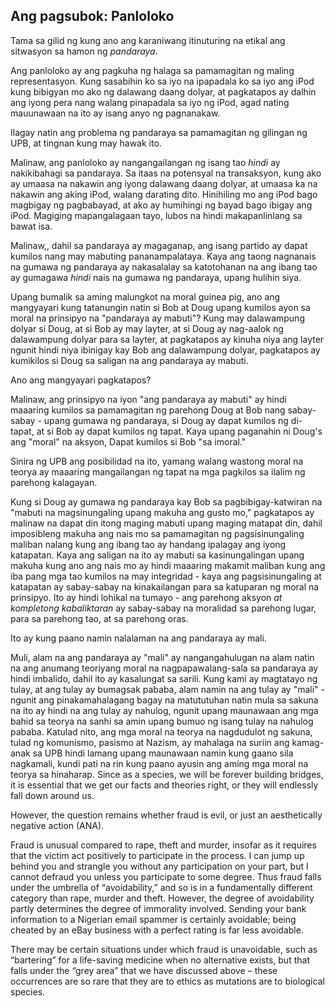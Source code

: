 ## Ang pagsubok: Panloloko

Tama sa gilid ng kung ano ang karaniwang itinuturing na etikal ang sitwasyon sa hamon ng *pandaraya*.

Ang panloloko ay ang pagkuha ng halaga sa pamamagitan ng maling representasyon. Kung sasabihin ko sa iyo na ipapadala ko sa iyo ang iPod kung bibigyan mo ako ng dalawang daang dolyar, at pagkatapos ay dalhin ang iyong pera nang walang pinapadala sa iyo ng iPod, agad nating mauunawaan na ito ay isang anyo ng pagnanakaw.

Ilagay natin ang problema ng pandaraya sa pamamagitan ng gilingan ng UPB, at tingnan kung may hawak ito.

Malinaw, ang panloloko ay nangangailangan ng isang tao *hindi* ay nakikibahagi sa pandaraya. Sa itaas na potensyal na transaksyon, kung ako ay umaasa na nakawin ang iyong dalawang daang dolyar, at umaasa ka na nakawin ang aking iPod, walang darating dito. Hinihiling mo ang iPod bago magbigay ng pagbabayad, at ako ay humihingi ng bayad bago ibigay ang iPod. Magiging mapangalagaan tayo, lubos na hindi makapanlinlang sa bawat isa.

Malinaw,, dahil sa pandaraya ay magaganap, ang isang partido ay dapat kumilos nang may mabuting pananampalataya. Kaya ang taong nagnanais na gumawa ng pandaraya ay nakasalalay sa katotohanan na ang ibang tao ay gumagawa *hindi* nais na gumawa ng pandaraya, upang hulihin siya.

Upang bumalik sa aming malungkot na moral guinea pig, ano ang mangyayari kung tatanungin natin si Bob at Doug upang kumilos ayon sa moral na prinsipyo na "pandaraya ay mabuti"? Kung may dalawampung dolyar si Doug, at si Bob ay may layter, at si Doug ay nag-aalok ng dalawampung dolyar para sa layter, at pagkatapos ay kinuha niya ang layter ngunit hindi niya ibinigay kay Bob ang dalawampung dolyar, pagkatapos ay kumikilos si Doug sa saligan na ang pandaraya ay mabuti.

Ano ang mangyayari pagkatapos?

Malinaw, ang prinsipyo na iyon "ang pandaraya ay mabuti" ay hindi maaaring kumilos sa pamamagitan ng parehong Doug at Bob nang sabay-sabay - upang gumawa ng pandaraya, si Doug ay dapat kumilos ng di-tapat, at si Bob ay dapat kumilos ng tapat. Kaya upang paganahin ni Doug's ang "moral" na aksyon, Dapat kumilos si Bob "sa imoral."

Sinira ng UPB ang posibilidad na ito, yamang walang wastong moral na teorya ay maaaring mangailangan ng tapat na mga pagkilos sa ilalim ng parehong kalagayan.

Kung si Doug ay gumawa ng pandaraya kay Bob sa pagbibigay-katwiran na "mabuti na magsinungaling upang makuha ang gusto mo," pagkatapos ay malinaw na dapat din itong maging mabuti upang maging matapat din, dahil imposibleng makuha ang nais mo sa pamamagitan ng pagsisinungaling maliban nalang kung ang ibang tao ay handang ipalagay ang iyong katapatan. Kaya ang saligan na ito ay mabuti sa kasinungalingan upang makuha kung ano ang nais mo ay hindi maaaring makamit maliban kung ang iba pang mga tao kumilos na may integridad - kaya ang pagsisinungaling at katapatan ay sabay-sabay na kinakailangan para sa katuparan ng moral na prinsipyo. Ito ay hindi lohikal na tumayo - ang parehong aksyon *at kompletong kabaliktaran* ay sabay-sabay na moralidad sa parehong lugar, para sa parehong tao, at sa parehong oras.

Ito ay kung paano namin nalalaman na ang pandaraya ay mali.

Muli, alam na ang pandaraya ay "mali" ay nangangahulugan na alam natin na ang anumang teoriyang moral na nagpapawalang-sala sa pandaraya ay hindi imbalido, dahil ito ay kasalungat sa sarili. Kung kami ay magtatayo ng tulay, at ang tulay ay bumagsak pababa, alam namin na ang tulay ay "mali" - ngunit ang pinakamahalagang bagay na matututuhan natin mula sa sakuna na ito ay hindi na ang tulay ay nahulog, ngunit upang maunawaan ang mga bahid sa teorya na sanhi sa amin upang bumuo ng isang tulay na nahulog pababa. Katulad nito, ang mga moral na teorya na nagdudulot ng sakuna, tulad ng komunismo, pasismo at Nazism, ay mahalaga na suriin ang kamag-anak sa UPB hindi lamang upang maunawaan namin kung gaano sila nagkamali, kundi pati na rin kung paano ayusin ang aming mga moral na teorya sa hinaharap. Since as a species, we will be forever building bridges, it is essential that we get our facts and theories right, or they will endlessly fall down around us.

However, the question remains whether fraud is evil, or just an aesthetically negative action (ANA).

Fraud is unusual compared to rape, theft and murder, insofar as it requires that the victim act positively to participate in the process. I can jump up behind you and strangle you without any participation on your part, but I cannot defraud you unless you participate to some degree. Thus fraud falls under the umbrella of “avoidability,” and so is in a fundamentally different category than rape, murder and theft. However, the degree of avoidability partly determines the degree of immorality involved. Sending your bank information to a Nigerian email spammer is certainly avoidable; being cheated by an eBay business with a perfect rating is far less avoidable.

There may be certain situations under which fraud is unavoidable, such as “bartering” for a life-saving medicine when no alternative exists, but that falls under the “grey area” that we have discussed above – these occurrences are so rare that they are to ethics as mutations are to biological species.